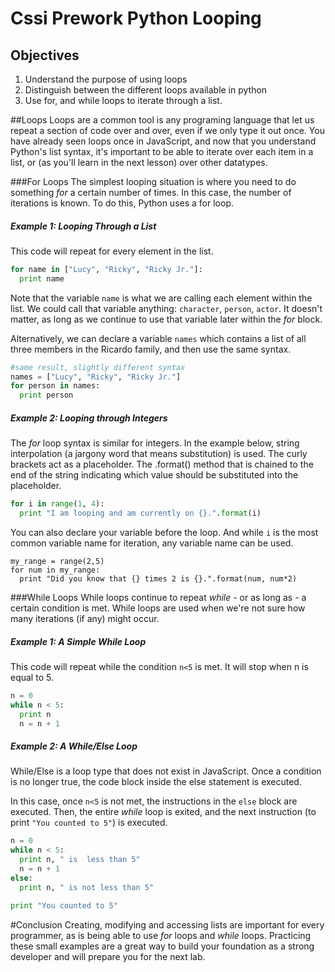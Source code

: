# Cssi Prework Python Looping

## Objectives

1. Understand the purpose of using loops
2. Distinguish between the different loops available in python
3. Use for, and while loops to iterate through a list.

##Loops
Loops are a
 common tool is any programing language that let us repeat a section of code over and over, even if we only type it out once. You have already seen loops once in JavaScript, and now that you understand Python's list syntax, it's important to be able to iterate over each item in a list, or (as you'll learn in the next lesson) over other datatypes.


###For Loops
The simplest looping situation is where you need to do something _for_ a certain number of times. In this case, the number of iterations is known. To do this, Python uses a for loop.

##### Example 1: Looping Through a List

This code will repeat for every element in the list.

```python
for name in ["Lucy", "Ricky", "Ricky Jr."]:
  print name
```
Note that the variable `name` is what we are calling each element within the list. We could call that variable anything: `character`, `person`, `actor`. It doesn't matter, as long as we continue to use that variable later within the _for_ block.

Alternatively, we can declare a variable `names` which contains a list of all three members in the Ricardo family, and then use the same syntax.
```python
#same result, slightly different syntax
names = ["Lucy", "Ricky", "Ricky Jr."]
for person in names:
  print person
```
##### Example 2: Looping through Integers

The _for_ loop syntax is similar for integers. In the example below, string interpolation (a jargony word that means substitution) is used. The curly brackets act as a placeholder. The .format() method that is chained to the end of the string indicating which value should be substituted into the placeholder.

```python
for i in range(1, 4):
  print "I am looping and am currently on {}.".format(i)
```

You can also declare your variable before the loop. And while `i` is the most common variable name for iteration, any variable name can be used.

```
my_range = range(2,5)
for num in my_range:
  print "Did you know that {} times 2 is {}.".format(num, num*2)
```
###While Loops
While loops continue to repeat _while_ - or as long as - a certain condition is met. While loops are used when we're not sure how many iterations (if any) might occur.

##### Example 1: A Simple While Loop
This code will repeat while the condition `n<5` is met. It will stop when n is equal to 5.

```python
n = 0
while n < 5:
  print n
  n = n + 1
```
##### Example 2: A While/Else Loop
While/Else is a loop type that does not exist in JavaScript. Once a condition is no longer true, the code block inside the else statement is executed.

In this case, once `n<5` is not met, the instructions in the `else` block are executed. Then, the entire _while_ loop is exited, and the next instruction (to print `"You counted to 5"`) is executed.
```python
n = 0
while n < 5:
  print n, " is  less than 5"
  n = n + 1
else:
  print n, " is not less than 5"

print "You counted to 5"
```

#Conclusion
Creating, modifying and accessing lists are important for every programmer, as is being able to use _for_ loops and _while_ loops. Practicing these small examples are a great way to build your foundation as a strong developer and will prepare you for the next lab.
